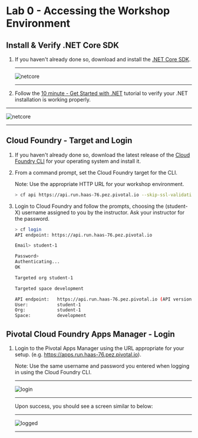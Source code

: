 # Lab 0 - Accessing the Workshop Environment

## Install & Verify .NET Core SDK

1. If you haven't already done so, download and install the [.NET Core SDK](https://www.microsoft.com/net/download).

   ---

   ![netcore](../../Common/images/lab-01-dotnet-install.png)

   ---
2. Follow the [10 minute - Get Started with .NET](https://www.microsoft.com/net/learn/get-started) tutorial to verify your .NET installation is working properly.

 ---

   ![netcore](../../Common/images/lab-01-dotnet-install2.png)

   ---

## Cloud Foundry - Target and Login

1. If you haven't already done so, download the latest release of the [Cloud Foundry CLI](https://github.com/cloudfoundry/cli/releases) for your operating system and install it.

1. From a command prompt, set the Cloud Foundry target for the CLI.

   Note: Use the appropriate HTTP URL for your workshop environment.

   ```bash
   > cf api https://api.run.haas-76.pez.pivotal.io --skip-ssl-validation
   ```

1. Login to Cloud Foundry and follow the prompts, choosing the (student-X) username assigned to you by the instructor. Ask your instructor for the password.

   ```bash
   > cf login
   API endpoint: https://api.run.haas-76.pez.pivotal.io

   Email> student-1

   Password>
   Authenticating...
   OK

   Targeted org student-1

   Targeted space development

   API endpoint:   https://api.run.haas-76.pez.pivotal.io (API version: 2.54.0)
   User:           student-1
   Org:            student-1
   Space:          development

   ```

## Pivotal Cloud Foundry Apps Manager - Login

1. Login to the Pivotal Apps Manager using the URL appropriate for your setup. (e.g. <https://apps.run.haas-76.pez.pivotal.io>).

   Note: Use the same username and password you entered when logging in using the Cloud Foundry CLI.

   ---

   ![login](../../Common/images/lab-student-login.png)

   ---

   Upon success, you should see a screen similar to below:

   ---

   ![logged](../../Common/images/lab-student-loggedin.png)

   ---
